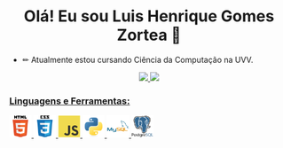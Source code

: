 <h1 align="center"> Olá! Eu sou Luis Henrique Gomes Zortea 👋</h1>

- ✏ Atualmente estou cursando Ciência da Computação na UVV.

<div align="center"> 
   <a href="https://github.com/luishzortea"> 
   <img height="150em" src="https://github-readme-stats.vercel.app/api?username=luishzortea&show_icons=true&theme=react&include_all_commits=true&count_private=true%22"> 
   <img height="150em" src="https://github-readme-stats.vercel.app/api/top-langs/?username=luishzortea&layout=compact&langs_count=7&theme=react"> 
</div> 

   <h3 align="left">Linguagens e Ferramentas:</h3>
 <p align="left"> <a href="https://www.w3.org/html/" target="_blank" rel="noreferrer"> <img src="https://raw.githubusercontent.com/devicons/devicon/master/icons/html5/html5-original-wordmark.svg" alt="html5" width="40" height="40"/> </a> <a href="https://www.w3schools.com/css/" target="_blank" rel="noreferrer"> <img src="https://raw.githubusercontent.com/devicons/devicon/master/icons/css3/css3-original-wordmark.svg" alt="css3" width="40" height="40"/> </a><a href="https://developer.mozilla.org/en-US/docs/Web/JavaScript" target="_blank" rel="noreferrer"> <img src="https://raw.githubusercontent.com/devicons/devicon/master/icons/javascript/javascript-original.svg" alt="javascript" width="40" height="40"/> </a><a href="https://www.python.org" target="_blank" rel="noreferrer"> <img src="https://raw.githubusercontent.com/devicons/devicon/master/icons/python/python-original.svg" alt="python" width="40" height="40"/> </a> <a href="https://www.mysql.com/" target="_blank" rel="noreferrer"> <img src="https://raw.githubusercontent.com/devicons/devicon/master/icons/mysql/mysql-original-wordmark.svg" alt="mysql" width="40" height="40"/> </a> <a href="https://www.postgresql.org" target="_blank" rel="noreferrer"> <img src="https://raw.githubusercontent.com/devicons/devicon/master/icons/postgresql/postgresql-original-wordmark.svg" alt="postgresql" width="40" height="40"/> </a>  </p
